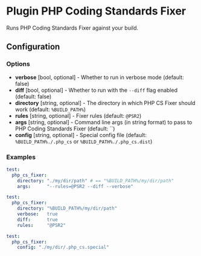 Plugin PHP Coding Standards Fixer
=================================

Runs PHP Coding Standards Fixer against your build.

Configuration
-------------

### Options

* **verbose** [bool, optional] - Whether to run in verbose mode (default: false)
* **diff** [bool, optional] - Whether to run with the `--diff` flag enabled (default: false)
* **directory** [string, optional] - The directory in which PHP CS Fixer should work (default: `%BUILD_PATH%`)
* **rules** [string, optional] - Fixer rules (default: `@PSR2`)
* **args** [string, optional] - Command line args (in string format) to pass to PHP Coding Standards Fixer (default: ``)
* **config** [string, optional] - Special config file (default: `%BUILD_PATH%./.php_cs` or `%BUILD_PATH%./.php_cs.dist`)

### Examples

```yml
test:
  php_cs_fixer:
    directory: "./my/dir/path" # == "%BUILD_PATH%/my/dir/path"
    args:      "--rules=@PSR2 --diff --verbose"
```

```yml
test:
  php_cs_fixer:
    directory: "%BUILD_PATH%/my/dir/path"
    verbose:   true
    diff:      true
    rules:     "@PSR2"
```

```yml
test:
  php_cs_fixer:
    config: "./my/dir/.php_cs.special"
```
